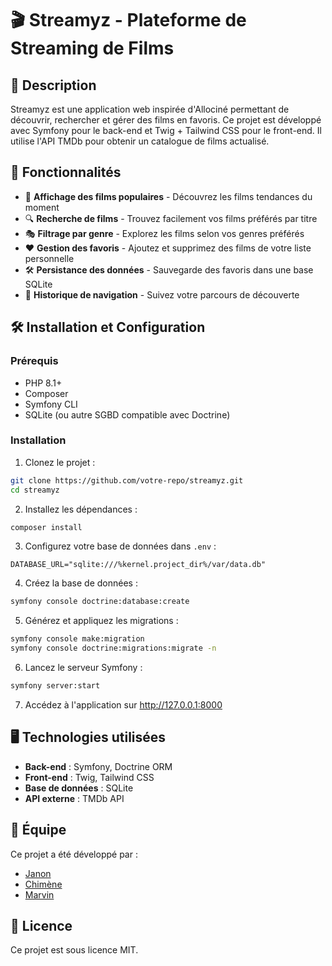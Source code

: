 # 🎬 Streamyz - Plateforme de Streaming de Films

## 📝 Description
Streamyz est une application web inspirée d'Allociné permettant de découvrir, rechercher et gérer des films en favoris. Ce projet est développé avec Symfony pour le back-end et Twig + Tailwind CSS pour le front-end. Il utilise l'API TMDb pour obtenir un catalogue de films actualisé.

## 🚀 Fonctionnalités

* 🎥 **Affichage des films populaires** - Découvrez les films tendances du moment
* 🔍 **Recherche de films** - Trouvez facilement vos films préférés par titre
* 🎭 **Filtrage par genre** - Explorez les films selon vos genres préférés
* ❤️ **Gestion des favoris** - Ajoutez et supprimez des films de votre liste personnelle
* 🛠 **Persistance des données** - Sauvegarde des favoris dans une base SQLite
* 📜 **Historique de navigation** - Suivez votre parcours de découverte

## 🛠️ Installation et Configuration

### Prérequis

* PHP 8.1+
* Composer
* Symfony CLI
* SQLite (ou autre SGBD compatible avec Doctrine)

### Installation

1. Clonez le projet :
```bash
git clone https://github.com/votre-repo/streamyz.git
cd streamyz
```

2. Installez les dépendances :
```bash
composer install
```

3. Configurez votre base de données dans `.env` :
```env
DATABASE_URL="sqlite:///%kernel.project_dir%/var/data.db"
```

4. Créez la base de données :
```bash
symfony console doctrine:database:create
```

5. Générez et appliquez les migrations :
```bash
symfony console make:migration
symfony console doctrine:migrations:migrate -n
```

6. Lancez le serveur Symfony :
```bash
symfony server:start
```

7. Accédez à l'application sur http://127.0.0.1:8000

## 🖥️ Technologies utilisées

* **Back-end** : Symfony, Doctrine ORM
* **Front-end** : Twig, Tailwind CSS
* **Base de données** : SQLite
* **API externe** : TMDb API

## 👥 Équipe

Ce projet a été développé par :

* [Janon](https://github.com/Ewillian9)
* [Chimène](https://github.com/ND-Chimene)
* [Marvin](https://github.com/MarvinDlls)

## 📜 Licence

Ce projet est sous licence MIT.